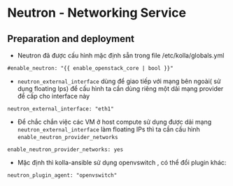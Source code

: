 # Neutron - Networking Service
## Preparation and deployment

- Neutron đã được cấu hình mặc định sẵn trong file /etc/kolla/globals.yml	
```
#enable_neutron: "{{ enable_openstack_core | bool }}"
```

- `neutron_external_interface` dùng để giao tiếp với mạng bên ngoài( sử dụng floating Ips) để cấu hình ta cần dùng riêng một dải mạng provider để cấp cho interface này
```
neutron_external_interface: "eth1"
```

- Để chắc chắn việc các VM ở host compute sử dụng được dải mạng `neutron_external_interface` làm floating IPs thì ta cần cấu hình `enable_neutron_provider_networks`
```
enable_neutron_provider_networks: yes
```
- Mặc định thì kolla-ansible sử dụng openvswitch , có thể đổi plugin khác:
```
neutron_plugin_agent: "openvswitch"
```
